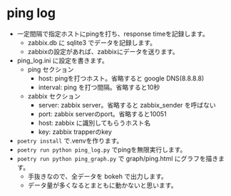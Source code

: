 # ping log

* 一定間隔で指定ホストにpingを打ち、response timeを記録します。
  * zabbix.db に sqlite3 でデータを記録します。
  * zabbixの設定があれば、zabbixにデータを送ります。
* ping_log.ini に設定を書きます。
  * ping セクション
    * host: pingを打つホスト。省略すると google DNS(8.8.8.8)
    * interval: ping を打つ間隔。省略すると10秒
  * zabbix セクション
    * server: zabbix server。省略すると zabbix_sender を呼ばない
    * port: zabbix serverのport。省略すると10051
    * host: zabbix に識別してもらうホスト名
    * key: zabbix trapperのkey
* `poetry install` で.venvを作ります。
* `poetry run python ping_log.py` でpingを無限実行します。
* `poetry run python ping_graph.py` で graph/ping.html にグラフを描きます。
  * 手抜きなので、全データを bokeh で出力します。
  * データ量が多くなるとまともに動かないと思います。
